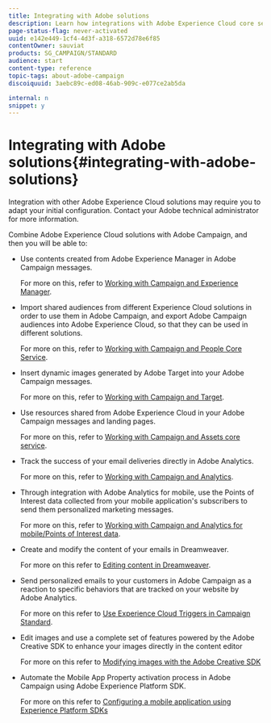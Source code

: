```yaml
---
title: Integrating with Adobe solutions
description: Learn how integrations with Adobe Experience Cloud core services and solutions such as Adobe Analytics and Experience Manager can improve your Adobe Campaign strategy with deep insights and convenient content management.
page-status-flag: never-activated
uuid: e142e449-1cf4-4d3f-a318-6572d78e6f85
contentOwner: sauviat
products: SG_CAMPAIGN/STANDARD
audience: start
content-type: reference
topic-tags: about-adobe-campaign
discoiquuid: 3aebc89c-ed08-46ab-909c-e077ce2ab5da

internal: n
snippet: y
---
```


# Integrating with Adobe solutions{#integrating-with-adobe-solutions}

Integration with other Adobe Experience Cloud solutions may require you to adapt your initial configuration. Contact your Adobe technical administrator for more information.

Combine Adobe Experience Cloud solutions with Adobe Campaign, and then you will be able to:

* Use contents created from Adobe Experience Manager in Adobe Campaign messages.

  For more on this, refer to [Working with Campaign and Experience Manager](../../integrating/using/integrating-with-experience-manager.md).

* Import shared audiences from different Experience Cloud solutions in order to use them in Adobe Campaign, and export Adobe Campaign audiences into Adobe Experience Cloud, so that they can be used in different solutions.

  For more on this, refer to [Working with Campaign and People Core Service](../../integrating/using/about-campaign-audience-manager-or-people-core-service-integration.md).

* Insert dynamic images generated by Adobe Target into your Adobe Campaign messages.

  For more on this, refer to [Working with Campaign and Target](../../integrating/using/about-campaign-target-integration.md).

* Use resources shared from Adobe Experience Cloud in your Adobe Campaign messages and landing pages.

  For more on this, refer to [Working with Campaign and Assets core service](../../integrating/using/working-with-campaign-and-assets-core-service.md).

* Track the success of your email deliveries directly in Adobe Analytics.

  For more on this, refer to [Working with Campaign and Analytics](../../integrating/using/about-campaign-analytics-integration.md).

* Through integration with Adobe Analytics for mobile, use the Points of Interest data collected from your mobile application's subscribers to send them personalized marketing messages.

  For more on this, refer to [Working with Campaign and Analytics for mobile/Points of Interest data](../../integrating/using/about-campaign-points-of-interest-data-integration.md).

* Create and modify the content of your emails in Dreamweaver.

  For more on this refer to [Editing content in Dreamweaver](../../designing/using/using-integrations.md#editing-content-in-dreamweaver).

* Send personalized emails to your customers in Adobe Campaign as a reaction to specific behaviors that are tracked on your website by Adobe Analytics.

  For more on this refer to [Use Experience Cloud Triggers in Campaign Standard](../../integrating/using/about-adobe-experience-cloud-triggers.md).

* Edit images and use a complete set of features powered by the Adobe Creative SDK to enhance your images directly in the content editor

  For more on this refer to [Modifying images with the Adobe Creative SDK](../../designing/using/images.md#modifying-images-with-the-adobe-creative-sdk)

* Automate the Mobile App Property activation process in Adobe Campaign using Adobe Experience Platform SDK.

  For more on this refer to [Configuring a mobile application using Experience Platform SDKs](https://helpx.adobe.com/campaign/kb/configuring-app-sdk.html)

